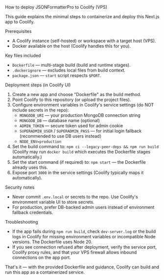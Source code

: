 How to deploy JSONFormatterPro to Coolify (VPS)

This guide explains the minimal steps to containerize and deploy this Next.js app to Coolify.

Prerequisites
- A Coolify instance (self-hosted) or workspace with a target host (VPS).
- Docker available on the host (Coolify handles this for you).

Key files included
- `Dockerfile` — multi-stage build (build and runtime stages).
- `.dockerignore` — excludes local files from build context.
- `package.json` — `start` script respects `$PORT`.

Deployment steps (in Coolify UI)
1. Create a new app and choose "Dockerfile" as the build method.
2. Point Coolify to this repository (or upload the project files).
3. Configure environment variables in Coolify's service settings (do NOT include secrets in the repo):
   - `MONGODB_URI` — your production MongoDB connection string
   - `MONGODB_DB` — database name (optional)
   - `ADMIN_TOKEN` — secure token used for admin cookie
   - `SUPERADMIN_USER` / `SUPERADMIN_PASS` — for initial login fallback (recommended to use DB users instead)
   - `NODE_ENV=production`
4. Set the build command to: `npm ci --legacy-peer-deps && npm run build`
   (Coolify may run `docker build` which executes the Dockerfile stages automatically.)
5. Set the start command (if required) to: `npm start` — the Dockerfile already uses this.
6. Expose port `3000` in the service settings (Coolify typically maps it automatically).

Security notes
- Never commit `.env.local` or secrets to the repo. Use Coolify's environment variable UI to store secrets.
- For production, prefer DB-backed admin users instead of environment fallback credentials.

Troubleshooting
- If the app fails during `npm run build`, check `dev-server.log` or the build logs in Coolify for missing environment variables or incompatible Node versions. The Dockerfile uses Node 20.
- If you see connection refused after deployment, verify the service port, Coolify proxy rules, and that your VPS firewall allows inbound connections on the app port.

That's it — with the provided Dockerfile and guidance, Coolify can build and run this app as a containerized service.
